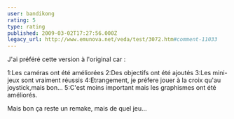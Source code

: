 ```yaml
---
user: bandikong
rating: 5
type: rating
published: 2009-03-02T17:27:56.000Z
legacy_url: http://www.emunova.net/veda/test/3072.htm#comment-11033
---
```

J'ai préféré cette version à l'original car :

1:Les caméras ont été améliorées
2:Des objectifs ont été ajoutés
3:Les mini-jeux sont vraiment réussis
4:Etrangement, je préfere jouer à la croix qu'au joystick,mais bon...
5:C'est moins important mais les graphismes ont été améliorés.

Mais bon ça reste un remake, mais de quel jeu...